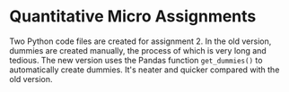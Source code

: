 # Quantitative Micro Assignments

Two Python code files are created for assignment 2. In the old version, dummies are created manually, the process of which is very long and tedious. The new version uses the Pandas function `get_dummies()` to automatically create dummies. It's neater and quicker compared with the old version.

